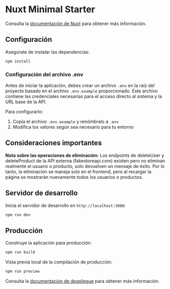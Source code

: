 # Nuxt Minimal Starter

Consulta la [documentación de Nuxt](https://nuxt.com/docs/getting-started/introduction) para obtener más información.

## Configuración

Asegúrate de instalar las dependencias:

```bash
npm install
```

### Configuración del archivo .env

Antes de iniciar la aplicación, debes crear un archivo `.env` en la raíz del proyecto basado en el archivo `.env.example` proporcionado. Este archivo contiene las credenciales necesarias para el acceso directo al sistema y la URL base de la API.

Para configurarlo:
1. Copia el archivo `.env.example` y renómbralo a `.env`
2. Modifica los valores según sea necesario para tu entorno

## Consideraciones importantes

**Nota sobre las operaciones de eliminación:**
Los endpoints de deleteUser y deleteProduct de la API externa (fakestoreapi.com) existen pero no eliminan realmente el usuario o producto, solo devuelven un mensaje de éxito. Por lo tanto, la eliminación se maneja solo en el frontend, pero al recargar la página se mostrarán nuevamente todos los usuarios o productos.

## Servidor de desarrollo

Inicia el servidor de desarrollo en `http://localhost:3000`:

```bash
npm run dev
```

## Producción

Construye la aplicación para producción:

```bash
npm run build
```

Vista previa local de la compilación de producción:

```bash
npm run preview
```

Consulta la [documentación de despliegue](https://nuxt.com/docs/getting-started/deployment) para obtener más información.
